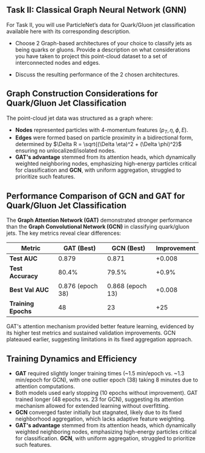 ## Task II: Classical Graph Neural Network (GNN)

For Task II, you will use ParticleNet’s data for Quark/Gluon jet classification available here with its corresponding description.

- Choose 2 Graph-based architectures of your choice to classify jets as being quarks or gluons. Provide a description on what considerations you have taken to project this point-cloud dataset to a set of interconnected nodes and edges.

- Discuss the resulting performance of the 2 chosen architectures.

## Graph Construction Considerations for Quark/Gluon Jet Classification

The point-cloud jet data was structured as a graph where:  

- **Nodes** represented particles with 4-momentum features $(p_T, \eta, \phi, E)$.  
- **Edges** were formed based on particle proximity in a bidirectional form, determined by $\Delta R = \sqrt{(\Delta \eta)^2 + (\Delta \phi)^2}$ ensuring no unlocalized/isolated nodes.  
- **GAT's advantage** stemmed from its attention heads, which dynamically weighted neighboring nodes, emphasizing high-energy particles critical for classification and **GCN**, with uniform aggregation, struggled to prioritize such features. 

## Performance Comparison of GCN and GAT for Quark/Gluon Jet Classification

The **Graph Attention Network (GAT)** demonstrated stronger performance than the **Graph Convolutional Network (GCN)** in classifying quark/gluon jets. The key metrics reveal clear differences:

| Metric               | GAT (Best)       | GCN (Best)       | Improvement |
|----------------------|------------------|------------------|-------------|
| **Test AUC**         | 0.879           | 0.871           | +0.008      |
| **Test Accuracy**    | 80.4%           | 79.5%           | +0.9%       |
| **Best Val AUC**     | 0.876 (epoch 38)| 0.868 (epoch 13) | +0.008      |
| **Training Epochs**  | 48              | 23              | +25         |

GAT's attention mechanism provided better feature learning, evidenced by its higher test metrics and sustained validation improvements. GCN plateaued earlier, suggesting limitations in its fixed aggregation approach.

## Training Dynamics and Efficiency  

- **GAT** required slightly longer training times (~1.5 min/epoch vs. ~1.3 min/epoch for GCN), with one outlier epoch (38) taking 8 minutes due to attention computations.  
- Both models used early stopping (10 epochs without improvement). GAT trained longer (48 epochs vs. 23 for GCN), suggesting its attention mechanism allowed for extended learning without overfitting.  
- **GCN** converged faster initially but stagnated, likely due to its fixed neighborhood aggregation, which lacks adaptive feature weighting.    
- **GAT's advantage** stemmed from its attention heads, which dynamically weighted neighboring nodes, emphasizing high-energy particles critical for classification. **GCN**, with uniform aggregation, struggled to prioritize such features.    
